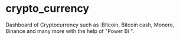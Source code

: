 # crypto_currency
Dashboard of Cryptocurrency such as :Bitcoin, Bitcoin cash, Monero, Binance and many more with the help of "Power Bi ".

